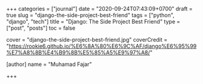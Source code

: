 +++
categories = ["journal"]
date = "2020-09-24T07:43:09+0700"
draft = true
slug = "django-the-side-project-best-friend"
tags = ["python", "django", "tech"]
title = "Django: The Side Project Best Friend"
type = ["post", "posts"]
toc = false

cover = "django-the-side-project-best-friend.jpg"
coverCredit = "https://rookie6.github.io/%E6%8A%80%E6%9C%AF/django%E6%95%99%E7%A8%8B%E4%B9%8B%E5%85%A5%E9%97%A8/"

[author]
  name = "Muhamad Fajar"

+++

